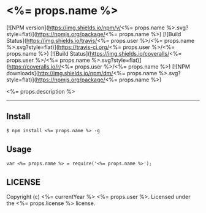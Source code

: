 # <%= props.name %>

[![NPM version](https://img.shields.io/npm/v/<%= props.name %>.svg?style=flat)](https://npmjs.org/package/<%= props.name %>)
[![Build Status](https://img.shields.io/travis/<%= props.user %>/<%= props.name %>.svg?style=flat)](https://travis-ci.org/<%= props.user %>/<%= props.name %>)
[![Build Status](https://img.shields.io/coveralls/<%= props.user %>/<%= props.name %>.svg?style=flat)](https://coveralls.io/r/<%= props.user %>/<%= props.name %>)
[![NPM downloads](http://img.shields.io/npm/dm/<%= props.name %>.svg?style=flat)](https://npmjs.org/package/<%= props.name %>)

<%= props.description %>

---

## Install

```
$ npm install <%= props.name %> -g
```

## Usage

```
var <%= props.name %> = require('<%= props.name %>');
```

## LICENSE

Copyright (c) <%= currentYear %> <%= props.user %>. Licensed under the <%= props.license %> license.
